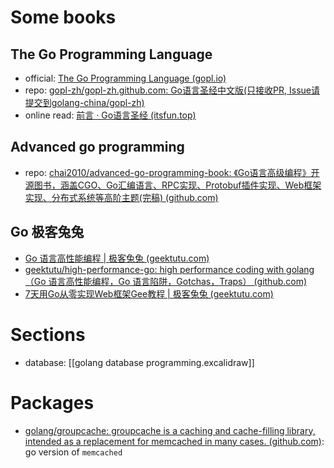 # Some books

## The Go Programming Language


- official:  [The Go Programming Language (gopl.io)](http://www.gopl.io/)
- repo: [gopl-zh/gopl-zh.github.com: Go语言圣经中文版(只接收PR, Issue请提交到golang-china/gopl-zh)](https://github.com/gopl-zh/gopl-zh.github.com)
- online read: [前言 · Go语言圣经 (itsfun.top)](https://book.itsfun.top/gopl-zh/)

## Advanced go programming

- repo: [chai2010/advanced-go-programming-book: 《Go语言高级编程》开源图书，涵盖CGO、Go汇编语言、RPC实现、Protobuf插件实现、Web框架实现、分布式系统等高阶主题(完稿) (github.com)](https://github.com/chai2010/advanced-go-programming-book)

## Go 极客兔兔
- [Go 语言高性能编程 | 极客兔兔 (geektutu.com)](https://geektutu.com/post/high-performance-go.html)
- [geektutu/high-performance-go: high performance coding with golang（Go 语言高性能编程，Go 语言陷阱，Gotchas，Traps） (github.com)](https://github.com/geektutu/high-performance-go)
- [7天用Go从零实现Web框架Gee教程 | 极客兔兔 (geektutu.com)](https://geektutu.com/post/gee.html)

# Sections

- database: [[golang database programming.excalidraw]]


# Packages

- [golang/groupcache: groupcache is a caching and cache-filling library, intended as a replacement for memcached in many cases. (github.com)](https://github.com/golang/groupcache): go version of `memcached`
